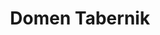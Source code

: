---
SICRIS: 15295
draft: false
fixName: domen_tabernik
lab: Laboratorij za umetne vizualne spoznavne sisteme
labPos: Član laboratorija
location: R2.37 - Laboratorij LUVSS
mailInfo: domen.tabernik@fri.uni-lj.si
officeHours: null
profName: asist. Domen Tabernik
profTitle: Raziskovalec
telephoneInfo: null
title: Domen Tabernik
---